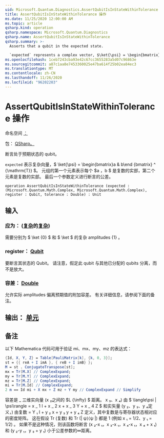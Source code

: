 ```yaml
---
uid: Microsoft.Quantum.Diagnostics.AssertQubitIsInStateWithinTolerance
title: AssertQubitIsInStateWithinTolerance 操作
ms.date: 11/25/2020 12:00:00 AM
ms.topic: article
qsharp.kind: operation
qsharp.namespace: Microsoft.Quantum.Diagnostics
qsharp.name: AssertQubitIsInStateWithinTolerance
qsharp.summary: >-
  Asserts that a qubit in the expected state.

  `expected` represents a complex vector, $\ket{\psi} = \begin{bmatrix}a & b\end{bmatrix}^{\mathrm{T}}$. The first element of the tuples representing each of $a$, $b$ is the real part of the complex number, while the second one is the imaginary part. The last argument defines the tolerance with which assertion is made.
ms.openlocfilehash: 1ceb7243cba93e42c67cc3655283a5d07c96863e
ms.sourcegitcommit: a87c1aa8e7453360025e47ba614f25b02ea84ec3
ms.translationtype: MT
ms.contentlocale: zh-CN
ms.lasthandoff: 11/26/2020
ms.locfileid: "96202203"
---
```

# <a name="assertqubitisinstatewithintolerance-operation"></a>AssertQubitIsInStateWithinTolerance 操作

命名空间 [：](xref:Microsoft.Quantum.Diagnostics)

包： [QSharp。](https://nuget.org/packages/Microsoft.Quantum.QSharp.Core)


断言处于预期状态的 qubit。

`expected` 表示复杂向量，$ \ket{\psi} = \begin{bmatrix}a & b\end {bmatrix} ^ {\mathrm{T}} $。
元组的第一个元素表示每个 $a $，$b $ 是复数的实部，第二个元素是复数的实部。
最后一个参数定义进行断言的公差。

```qsharp
operation AssertQubitIsInStateWithinTolerance (expected : (Microsoft.Quantum.Math.Complex, Microsoft.Quantum.Math.Complex), register : Qubit, tolerance : Double) : Unit
```


## <a name="input"></a>输入

### <a name="expected--complexcomplex"></a>应为： ([复杂](xref:Microsoft.Quantum.Math.Complex)的[复杂](xref:Microsoft.Quantum.Math.Complex)) 

需要分别为 $ \ket {0} $ 和 $ \ket $ 的复杂 amplitudes {1} 。


### <a name="register--qubit"></a>register： [Qubit](xref:microsoft.quantum.lang-ref.qubit)

要断言其状态的 Qubit。 请注意，假定此 qubit 与其他已分配的 qubits 分离，而不是放大。


### <a name="tolerance--double"></a>容差： [Double](xref:microsoft.quantum.lang-ref.double)

允许实际 amplitudes 偏离预期值的附加容差。
有关详细信息，请参阅下面的备注。



## <a name="output--unit"></a>输出： [单元](xref:microsoft.quantum.lang-ref.unit)



## <a name="remarks"></a>备注

以下 Mathematica 代码可用于验证 mi、mx、my、mz 的表达式：

```mathematica
{Id, X, Y, Z} = Table[PauliMatrix[k], {k, 0, 3}];
st = {{ reA + I imA }, { reB + I imB} };
M = st . ConjugateTranspose[st];
mx = Tr[M.X] // ComplexExpand;
my = Tr[M.Y] // ComplexExpand;
mz = Tr[M.Z] // ComplexExpand;
mi = Tr[M.Id] // ComplexExpand;
2 m == Id mi + X mx + Z mz + Y my // ComplexExpand // Simplify
```

容差是 \_ 三维实向量 (x ₂之间的 $L {\infty} $ 距离。 x ₃、x ₄) 由 $ \langle\psi | \psi\rangle = x \_ 1 I + x \_ 2 x + x \_ 3 Y + x \_ 4 Z $ 和实矢量 (y ₂、y ₃、y ₄定义，) 由复数 = Y ₁ I + y ₂ x + y ₃ y + y ₄ Z 定义，其中复数是与寄存器状态相对应的密度矩阵。
这在假设 Tr (复数) 和 Tr (| ψ⟩⟨ψ |) 都是 1 (例如 x ₁ = 1/2、y ₁ = 1/2) 。
如果不是这种情况，则该函数将断言 (x ₂-x ₁，x ₃-x ₁，x ₄-x ₁，x ₄ + x ₁) 和 (y ₂-y ₁，y ₃ + y ₁) 小于公差参数的∞距离。